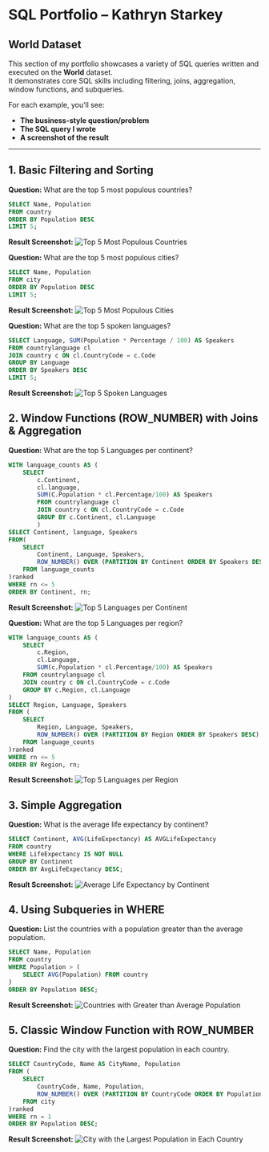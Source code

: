# SQL Portfolio – Kathryn Starkey
## World Dataset

This section of my portfolio showcases a variety of SQL queries written and executed on the **World** dataset.  
It demonstrates core SQL skills including filtering, joins, aggregation, window functions, and subqueries.

For each example, you’ll see:  
- **The business-style question/problem**  
- **The SQL query I wrote**  
- **A screenshot of the result** 
--- 

## 1. Basic Filtering and Sorting

**Question:**  What are the top 5 most populous countries?
``` sql
SELECT Name, Population
FROM country
ORDER BY Population DESC
LIMIT 5;
```

**Result Screenshot:**
![Top 5 Most Populous Countries](results/Top_5_most_populous_countries.png)

**Question:**  What are the top 5 most populous cities?
``` sql
SELECT Name, Population
FROM city
ORDER BY Population DESC
LIMIT 5;
```

**Result Screenshot:**
![Top 5 Most Populous Cities](results/Top_5_most_populous_cities.png)

**Question:** What are the top 5 spoken languages?
``` sql
SELECT Language, SUM(Population * Percentage / 100) AS Speakers
FROM countrylanguage cl
JOIN country c ON cl.CountryCode = c.Code
GROUP BY Language
ORDER BY Speakers DESC
LIMIT 5;
```

**Result Screenshot:**
![Top 5 Spoken Languages](results/Top_5_spoken_languages.png)

## 2. Window Functions (ROW_NUMBER) with Joins & Aggregation

**Question:**  What are the top 5 Languages per continent?
``` sql
WITH language_counts AS (
	SELECT 
		c.Continent,
        cl.language,
        SUM(C.Population * cl.Percentage/100) AS Speakers
        FROM countrylanguage cl
        JOIN country c ON cl.CountryCode = c.Code 
        GROUP BY c.Continent, cl.Language
        )
SELECT Continent, language, Speakers
FROM(
	SELECT 
		Continent, Language, Speakers,
        ROW_NUMBER() OVER (PARTITION BY Continent ORDER BY Speakers DESC) AS rn
	FROM language_counts
)ranked
WHERE rn <= 5
ORDER BY Continent, rn;
```

**Result Screenshot:**
![Top 5 Languages per Continent](results/Top_5_languages_per_continent.png)

**Question:** What are the top 5 Languages per region?
``` sql
WITH language_counts AS (
	SELECT
		c.Region,
        cl.Language,
        SUM(c.Population * cl.Percentage/100) AS Speakers
	FROM countrylanguage cl
    JOIN country c ON cl.CountryCode = c.Code
    GROUP BY c.Region, cl.Language
)
SELECT Region, Language, Speakers
FROM (
	SELECT
		Region, Language, Speakers,
        ROW_NUMBER() OVER (PARTITION BY Region ORDER BY Speakers DESC) AS rn
	FROM language_counts
)ranked
WHERE rn <= 5
ORDER BY Region, rn;
```

**Result Screenshot:**
![Top 5 Languages per Region](results/Top_5_languages_per_region.png)

## 3. Simple Aggregation

**Question:** What is the average life expectancy by continent?
``` sql
SELECT Continent, AVG(LifeExpectancy) AS AVGLifeExpectancy
FROM country
WHERE LifeExpectancy IS NOT NULL
GROUP BY Continent
ORDER BY AvgLifeExpectancy DESC;
```

**Result Screenshot:**
![Average Life Expectancy by Continent](results/Average_Life_Expectancy_by_continent.png)

## 4. Using Subqueries in WHERE

**Question:** List the countries with a population greater than the average population.
``` sql
SELECT Name, Population
FROM country
WHERE Population > (
	SELECT AVG(Population) FROM country
)
ORDER BY Population DESC;
```

**Result Screenshot:**
![Countries with Greater than Average Population](results/Countries_with_greater_than_average_population.png)

## 5. Classic Window Function with ROW_NUMBER

**Question:** Find the city with the largest population in each country.
``` sql
SELECT CountryCode, Name AS CityName, Population
FROM (
	SELECT 	
		CountryCode, Name, Population,
        ROW_NUMBER() OVER (PARTITION BY CountryCode ORDER BY Population DESC) AS rn
	FROM city
)ranked
WHERE rn = 1
ORDER BY Population DESC;
```

**Result Screenshot:**
![City with the Largest Population in Each Country](results/City_with_the_largest_population_in_each_country.png)
